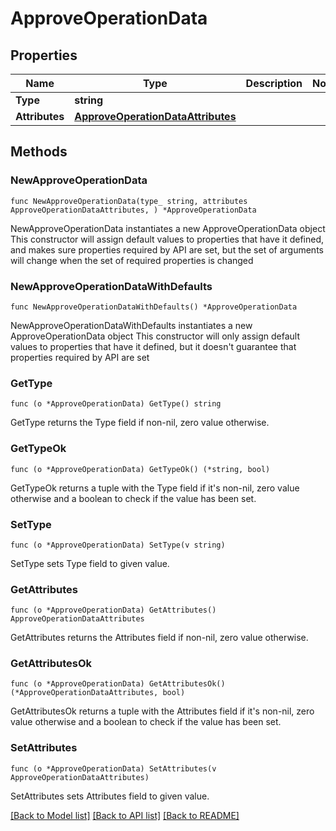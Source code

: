 # ApproveOperationData

## Properties

Name | Type | Description | Notes
------------ | ------------- | ------------- | -------------
**Type** | **string** |  | 
**Attributes** | [**ApproveOperationDataAttributes**](ApproveOperationDataAttributes.md) |  | 

## Methods

### NewApproveOperationData

`func NewApproveOperationData(type_ string, attributes ApproveOperationDataAttributes, ) *ApproveOperationData`

NewApproveOperationData instantiates a new ApproveOperationData object
This constructor will assign default values to properties that have it defined,
and makes sure properties required by API are set, but the set of arguments
will change when the set of required properties is changed

### NewApproveOperationDataWithDefaults

`func NewApproveOperationDataWithDefaults() *ApproveOperationData`

NewApproveOperationDataWithDefaults instantiates a new ApproveOperationData object
This constructor will only assign default values to properties that have it defined,
but it doesn't guarantee that properties required by API are set

### GetType

`func (o *ApproveOperationData) GetType() string`

GetType returns the Type field if non-nil, zero value otherwise.

### GetTypeOk

`func (o *ApproveOperationData) GetTypeOk() (*string, bool)`

GetTypeOk returns a tuple with the Type field if it's non-nil, zero value otherwise
and a boolean to check if the value has been set.

### SetType

`func (o *ApproveOperationData) SetType(v string)`

SetType sets Type field to given value.


### GetAttributes

`func (o *ApproveOperationData) GetAttributes() ApproveOperationDataAttributes`

GetAttributes returns the Attributes field if non-nil, zero value otherwise.

### GetAttributesOk

`func (o *ApproveOperationData) GetAttributesOk() (*ApproveOperationDataAttributes, bool)`

GetAttributesOk returns a tuple with the Attributes field if it's non-nil, zero value otherwise
and a boolean to check if the value has been set.

### SetAttributes

`func (o *ApproveOperationData) SetAttributes(v ApproveOperationDataAttributes)`

SetAttributes sets Attributes field to given value.



[[Back to Model list]](../README.md#documentation-for-models) [[Back to API list]](../README.md#documentation-for-api-endpoints) [[Back to README]](../README.md)


